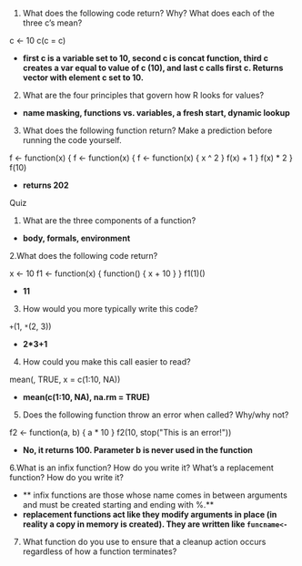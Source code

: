 1. What does the following code return? Why? What does each of the three c’s mean?

c <- 10
c(c = c)

* **first c is a variable set to 10, second c is concat function, third c creates a var equal to value of c (10), and last c calls first c. Returns vector with element c set to 10.**

2. What are the four principles that govern how R looks for values?
* **name masking, functions vs. variables, a fresh start, dynamic lookup**

3. What does the following function return? Make a prediction before running the code yourself.

f <- function(x) {
  f <- function(x) {
    f <- function(x) {
      x ^ 2
    }
    f(x) + 1
  }
  f(x) * 2
}
f(10)

* **returns 202**

Quiz
1. What are the three components of a function?
* **body, formals, environment**

2.What does the following code return?

x <- 10
f1 <- function(x) {
  function() {
    x + 10
  }
}
f1(1)()

* **11**

3. How would you more typically write this code?

`+`(1, `*`(2, 3))

* **2*3+1**

4. How could you make this call easier to read?

mean(, TRUE, x = c(1:10, NA))

* **mean(c(1:10, NA), na.rm = TRUE)**

5. Does the following function throw an error when called? Why/why not?

f2 <- function(a, b) {
  a * 10
}
f2(10, stop("This is an error!"))

* **No, it returns 100. Parameter b is never used in the function**

6.What is an infix function? How do you write it? What’s a replacement function? How do you write it?
* ** infix functions are those whose name comes in between arguments and must be created starting and ending with %.**
* **replacement functions act like they modify arguments in place (in reality a copy in memory is created). They are written like `funcname<-`**




7. What function do you use to ensure that a cleanup action occurs regardless of how a function terminates?

